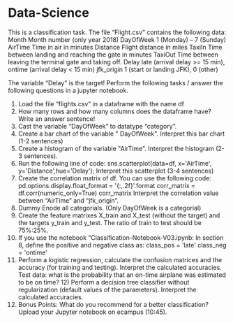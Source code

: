# Data-Science


This is a classification task. 
The file “Flight.csv” contains the following data: 
Month 
Month number (only year 2018)
DayOfWeek 
1 (Monday) – 7 (Sunday)
AirTime 
Time in air in minutes
Distance 
Flight distance in miles 
TaxiIn 
Time between landing and reaching the gate in minutes
TaxiOut 
Time between leaving the terminal gate and taking off.
Delay 
late (arrival delay >= 15 min), ontime (arrival delay < 15 min)
jfk_origin 
1 (start or landing JFK), 0 (other)



The variable “Delay” is the target! 
Perform the following tasks / answer the following questions in a jupyter notebook. 
1) Load the file “flights.csv” in a dataframe with the name df 
2) How many rows and how many columns does the dataframe have? 
Write an answer sentence! 
3) Cast the variable “DayOfWeek” to datatype “category”. 
4) Create a bar chart of the variable " DayOfWeek". 
Interpret this bar chart (1-2 sentences) 
5) Create a histogram of the variable "AirTime". 
Interpret the histogram (2-3 sentences). 
6) Run the following line of code: 
sns.scatterplot(data=df, x='AirTime', y='Distance',hue='Delay'); Interpret this scatterplot (3-4 sentences) 
7) Create the correlation matrix of df. You can use the following code: 
pd.options.display.float_format = '{:,.2f}'.format 
corr_matrix = df.corr(numeric_only=True) 
corr_matrix 
Interpret the correlation value between “AirTime” and “jfk_origin”. 
8) Dummy Enode all categorials. 
(Only DayOfWeek is a categorial) 
9) Create the feature matrixes X_train and X_test (without the target) 
and the targets y_train and y_test. 
The ratio of train to test should be 75%:25%. 
10) If you use the notebook “Classification-Notebook-V03.ipynb: 
In section 8, define the positive and negative class as: 
class_pos = 'late' 
class_neg = 'ontime' 
11) Perform a logistic regression, calculate the confusion matrices and the accuracy (for training and testing). Interpret the calculated accuracies. 
Test data: what is the probability that an on-time airplane was estimated to be on time? 12) Perform a decision tree classifier without regularization (default values of the parameters). Interpret the calculated accuracies. 
13) Bonus Points: What do you recommend for a better classification? 
Upload your Jupyter notebook on ecampus (10:45).
